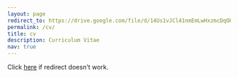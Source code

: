 ```yaml
---
layout: page
redirect_to: https://drive.google.com/file/d/14Us1vJCl41nmEmLwHxzmcDqOB6Dfq8gA/view?usp=sharing
permalink: /cv/
title: cv
description: Curriculum Vitae
nav: true
---
```


Click [here](https://drive.google.com/file/d/14Us1vJCl41nmEmLwHxzmcDqOB6Dfq8gA/view?usp=sharing) if redirect doesn't work.
